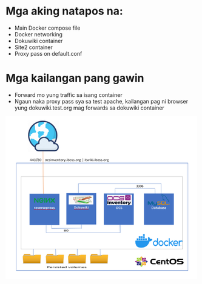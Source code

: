 # Mga aking natapos na:
- Main Docker compose file
- Docker networking
- Dokuwiki container
- Site2 container
- Proxy pass on default.conf

# Mga kailangan pang gawin
- Forward mo yung traffic sa isang container
- Ngaun naka proxy pass sya sa test apache, kailangan pag ni browser yung dokuwiki.test.org mag forwards sa dokuwiki container

![alt text](https://raw.githubusercontent.com/robertcanare/dokuwiki-ocs-docker-project/main/146723103_239312031124665_4772567624705129940_n.png)
